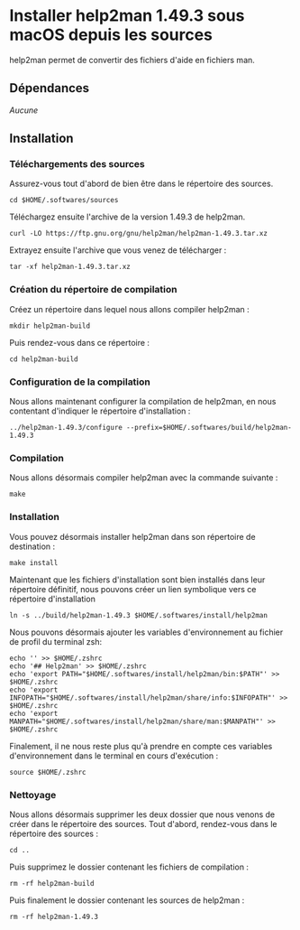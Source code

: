 # Installer help2man 1.49.3 sous macOS depuis les sources

help2man permet de convertir des fichiers d'aide en fichiers man.

## Dépendances

_Aucune_

## Installation

### Téléchargements des sources

Assurez-vous tout d'abord de bien être dans le répertoire des sources.

```
cd $HOME/.softwares/sources
```

Téléchargez ensuite l'archive de la version 1.49.3 de help2man.

```
curl -LO https://ftp.gnu.org/gnu/help2man/help2man-1.49.3.tar.xz
```

Extrayez ensuite l'archive que vous venez de télécharger :

```
tar -xf help2man-1.49.3.tar.xz
```

### Création du répertoire de compilation

Créez un répertoire dans lequel nous allons compiler help2man :

```
mkdir help2man-build
```

Puis rendez-vous dans ce répertoire :

```
cd help2man-build
```

### Configuration de la compilation

Nous allons maintenant configurer la compilation de help2man, en nous contentant
d'indiquer le répertoire d'installation :

```
../help2man-1.49.3/configure --prefix=$HOME/.softwares/build/help2man-1.49.3
```

### Compilation

Nous allons désormais compiler help2man avec la commande suivante :

```
make
```

### Installation

Vous pouvez désormais installer help2man dans son répertoire de destination :

```
make install
```

Maintenant que les fichiers d'installation sont bien installés dans leur
répertoire définitif, nous pouvons créer un lien symbolique vers ce répertoire
d'installation

```
ln -s ../build/help2man-1.49.3 $HOME/.softwares/install/help2man
```

Nous pouvons désormais ajouter les variables d'environnement au fichier de
profil du terminal zsh:

```
echo '' >> $HOME/.zshrc
echo '## Help2man' >> $HOME/.zshrc
echo 'export PATH="$HOME/.softwares/install/help2man/bin:$PATH"' >> $HOME/.zshrc
echo 'export INFOPATH="$HOME/.softwares/install/help2man/share/info:$INFOPATH"' >> $HOME/.zshrc
echo 'export MANPATH="$HOME/.softwares/install/help2man/share/man:$MANPATH"' >> $HOME/.zshrc
```

Finalement, il ne nous reste plus qu'à prendre en compte ces variables
d'environnement dans le terminal en cours d'exécution :

```
source $HOME/.zshrc
```

### Nettoyage

Nous allons désormais supprimer les deux dossier que nous venons de créer dans
le répertoire des sources. Tout d'abord, rendez-vous dans le répertoire des
sources :

```
cd ..
```

Puis supprimez le dossier contenant les fichiers de compilation :

```
rm -rf help2man-build
```

Puis finalement le dossier contenant les sources de help2man :

```
rm -rf help2man-1.49.3
```